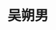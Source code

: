 ---
# Display name

title: 吴朔男
user_groups: ["Graduated Ph.D Students"]



organizations:
- name: 2009-2014 

Interests:
- Computational fluid dynamics and adaptive method

---